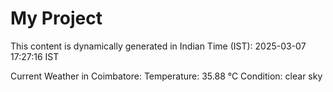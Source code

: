 # My Project

This content is dynamically generated in Indian Time (IST): 2025-03-07 17:27:16 IST


Current Weather in Coimbatore:
Temperature: 35.88 °C
Condition: clear sky
